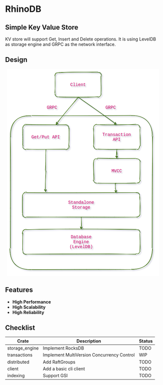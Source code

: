 # RhinoDB
## Simple Key Value Store

KV store will support Get, Insert and Delete operations. It is using LevelDB as storage engine and GRPC as the network interface.

## Design

<p align="center">
  <img  src="doc/rhino.png">
</p>

## Features

* **High Performance**
* **High Scalability**
* **High Reliability**


## Checklist

| Crate     | Description |  Status |
|-----------|-------------|-------------|
| storage_engine | Implement RocksDB | TODO |
| transactions | Implement MultiVersion Concurrency Control | WIP |
| distributed | Add RaftGroups | TODO |
| client | Add a basic cli client | TODO |
| indexing | Support GSI | TODO |
